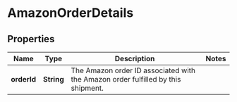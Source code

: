 
# AmazonOrderDetails

## Properties
Name | Type | Description | Notes
------------ | ------------- | ------------- | -------------
**orderId** | **String** | The Amazon order ID associated with the Amazon order fulfilled by this shipment. | 



